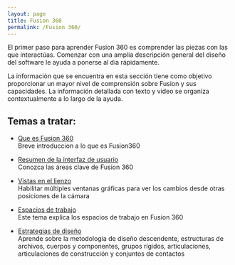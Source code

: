 ```yaml
---
layout: page
title: Fusion 360
permalink: /Fusion 360/
---
```

El primer paso para aprender Fusion 360 es comprender las piezas con las que interactúas. Comenzar con una amplia descripción general del diseño del software le ayuda a ponerse al día rápidamente.

La información que se encuentra en esta sección tiene como objetivo proporcionar un mayor nivel de comprensión sobre Fusion y sus capacidades. La información detallada con texto y video se organiza contextualmente a lo largo de la ayuda.  

  
  
## Temas a tratar:

* [Que es Fusion 360](https://innovadevs.github.io/que-es-fusion-360/)  
     Breve introduccion a lo que es Fusion360  
    
* [Resumen de la interfaz de usuario](https://innovadevs.github.io/interfaz/)  
     Conozca las áreas clave de Fusion 360  
     
* [Vistas en el lienzo](https://innovadevs.github.io/404)  
     Habilitar múltiples ventanas gráficas para ver los cambios desde otras posiciones de la cámara  
     
* [Espacios de trabajo](https://innovadevs.github.io/404)  
     Este tema explica los espacios de trabajo en Fusion 360  
     
* [Estrategias de diseño](https://innovadevs.github.io/404)  
     Aprende sobre la metodología de diseño descendente, estructuras de archivos, cuerpos y componentes, grupos rígidos, articulaciones, articulaciones de construcción y conjuntos de contactos

